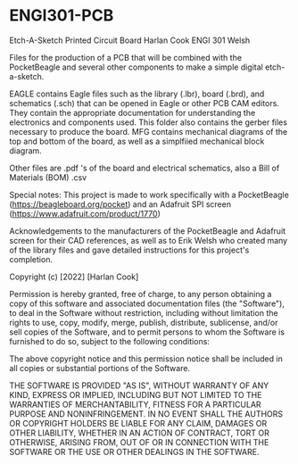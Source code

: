 # ENGI301-PCB

Etch-A-Sketch Printed Circuit Board
Harlan Cook
ENGI 301
Welsh

Files for the production of a PCB that will be combined with the PocketBeagle and several other components to make a simple digital etch-a-sketch.

EAGLE contains Eagle files such as the library (.lbr), board (.brd), and schematics (.sch) that can be opened in Eagle or other PCB CAM editors. They contain the appropriate documentation for understanding the electronics and components used. This folder also contains the gerber files necessary to produce the board.
MFG contains mechanical diagrams of the top and bottom of the board, as well as a simplfiied mechanical block diagram.

Other files are .pdf 's of the board and electrical schematics, also a Bill of Materials (BOM) .csv

Special notes:
This project is made to work specifically with a PocketBeagle (https://beagleboard.org/pocket) and an Adafruit SPI screen (https://www.adafruit.com/product/1770)

Acknowledgements to the manufacturers of the PocketBeagle and Adafruit screen for their CAD references, as well as to Erik Welsh who created many of the library files and gave detailed instructions for this project's completion.

Copyright (c) [2022] [Harlan Cook]

Permission is hereby granted, free of charge, to any person obtaining a copy
of this software and associated documentation files (the "Software"), to deal
in the Software without restriction, including without limitation the rights
to use, copy, modify, merge, publish, distribute, sublicense, and/or sell
copies of the Software, and to permit persons to whom the Software is
furnished to do so, subject to the following conditions:

The above copyright notice and this permission notice shall be included in all
copies or substantial portions of the Software.

THE SOFTWARE IS PROVIDED "AS IS", WITHOUT WARRANTY OF ANY KIND, EXPRESS OR
IMPLIED, INCLUDING BUT NOT LIMITED TO THE WARRANTIES OF MERCHANTABILITY,
FITNESS FOR A PARTICULAR PURPOSE AND NONINFRINGEMENT. IN NO EVENT SHALL THE
AUTHORS OR COPYRIGHT HOLDERS BE LIABLE FOR ANY CLAIM, DAMAGES OR OTHER
LIABILITY, WHETHER IN AN ACTION OF CONTRACT, TORT OR OTHERWISE, ARISING FROM,
OUT OF OR IN CONNECTION WITH THE SOFTWARE OR THE USE OR OTHER DEALINGS IN THE
SOFTWARE.
